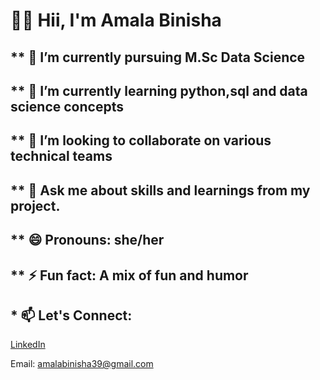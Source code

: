 # 👋🏻 Hii, I'm Amala Binisha 

## ** 🔭 I’m currently pursuing M.Sc Data Science
## ** 🌱 I’m currently learning python,sql and data science concepts
## ** 👯 I’m looking to collaborate on various technical teams
## ** 💬 Ask me about skills and learnings from my project.
## ** 😄 Pronouns: she/her
## ** ⚡ Fun fact: A mix of fun and humor
  
## * 📫 Let's Connect:
  [LinkedIn](https://www.linkedin.com/in/amala-binisha-686b7b2b8)
  
  Email: amalabinisha39@gmail.com 
  

